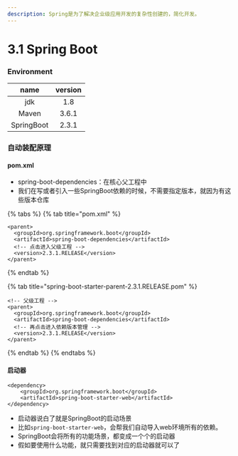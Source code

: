 ```yaml
---
description: Spring是为了解决企业级应用开发的复杂性创建的，简化开发。
---
```


# 3.1 Spring Boot

### Environment

| name | version |
| :---: | :---: |
| jdk | 1.8 |
| Maven | 3.6.1 |
| SpringBoot | 2.3.1 |

### 自动装配原理 

#### pom.xml

* spring-boot-dependencies：在核心父工程中
* 我们在写或者引入一些SpringBoot依赖的时候，不需要指定版本，就因为有这些版本仓库

{% tabs %}
{% tab title="pom.xml" %}
```markup
<parent>
  <groupId>org.springframework.boot</groupId>
  <artifactId>spring-boot-dependencies</artifactId>
  <!-- 点击进入父级工程 -->
  <version>2.3.1.RELEASE</version>
</parent>
```
{% endtab %}

{% tab title="spring-boot-starter-parent-2.3.1.RELEASE.pom" %}
```markup
<!-- 父级工程 -->
<parent>
  <groupId>org.springframework.boot</groupId>
  <artifactId>spring-boot-dependencies</artifactId>
  <!-- 再点击进入依赖版本管理 -->
  <version>2.3.1.RELEASE</version>
</parent>
```
{% endtab %}
{% endtabs %}

#### 启动器

```markup
<dependency>
    <groupId>org.springframework.boot</groupId>
    <artifactId>spring-boot-starter-web</artifactId>
</dependency>
```

* 启动器说白了就是SpringBoot的启动场景
* 比如`spring-boot-starter-web`，会帮我们自动导入web环境所有的依赖。
* SpringBoot会将所有的功能场景，都变成一个个的启动器
* 假如要使用什么功能，就只需要找到对应的启动器就可以了

